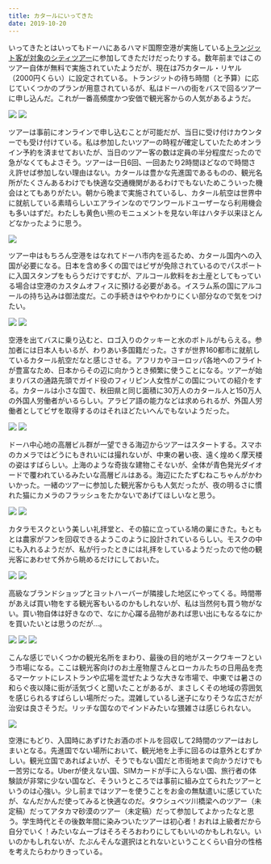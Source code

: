```yaml
---
title: カタールにいってきた
date: 2019-10-20
---
```


いってきたとはいってもドーハにあるハマド国際空港が実施している[トランジット客が対象のシティツアー](https://www.qatarairways.com/ja-jp/offers/doha-city-tour.html)に参加してきただけだったりする。数年前まではこのツアー自体が無料で実施されていたようだが、現在は75カタール・リヤル（2000円くらい）に設定されている。トランジットの待ち時間（と予算）に応じていくつかのプランが用意されているが、私はドーハの街をバスで回るツアーに申し込んだ。これが一番高頻度かつ安価で観光客からの人気があるようだ。

![](https://photos.smugmug.com/photos/i-vnvn7HM/0/6d5c6aee/4K/i-vnvn7HM-4K.jpg)
![](https://photos.smugmug.com/photos/i-FxKCRRw/0/7cae7edd/4K/i-FxKCRRw-4K.jpg)

ツアーは事前にオンラインで申し込むことが可能だが、当日に受け付けカウンターでも受け付けている。私は参加したいツアーの時程が確定していたためオンライン予約を済ませておいたが、当日のツアー客の数は定員の半分程度だったので急がなくてもよさそう。ツアーは一日6回、一回あたり2時間ほどなので時間さえ許せば参加しない理由はない。カタールは豊かな先進国であるものの、観光名所がたくさんあるわけでも快適な交通機関があるわけでもないためこういった機会はとてもありがたい。朝から晩まで実施されているし、カタール航空は世界中に就航している素晴らしいエアラインなのでワンワールドユーザーなら利用機会も多いはずだ。わたしも黄色い熊のモニュメントを見ない年はハタチ以来ほとんどなかったように思う。

![](https://photos.smugmug.com/photos/i-zfNgjhw/1/b4e68922/4K/i-zfNgjhw-4K.jpg)

ツアー中はもちろん空港をはなれてドーハ市内を巡るため、カタール国内への入国が必要になる。日本を含め多くの国ではビザが免除されているのでパスポートに入国スタンプをもらうだけですむが、アルコール飲料をお土産としてもっている場合は空港のカスタムオフィスに預ける必要がある。イスラム系の国にアルコールの持ち込みは御法度だ。この手続きはややわかりにくい部分なので気をつけたい。

![](https://photos.smugmug.com/photos/i-rMpq39q/0/f89b83c0/4K/i-rMpq39q-4K.jpg)
![](https://photos.smugmug.com/photos/i-pVLwxVq/0/cacca1c3/4K/i-pVLwxVq-4K.jpg)

空港を出てバスに乗り込むと、ロゴ入りのクッキーと水のボトルがもらえる。参加者には日本人もいるが、わりあい多国籍だった。さすが世界160都市に就航しているカタール航空だなと感じさせる。アフリカやヨーロッパ各地へのフライトが豊富なため、日本からその辺に向かうとき頻繁に使うことになる。ツアーが始まりバスの通路先頭でガイド役のフィリピン人女性がこの国についての紹介をする。カタールは小さな国で、秋田県と同じ面積に30万人のカタール人と150万人の外国人労働者がいるらしい。アラビア語の能力などは求められるが、外国人労働者としてビザを取得するのはそれほどたいへんでもないようだった。

![](https://photos.smugmug.com/photos/i-FQsFg3N/0/78c8e5dd/X2/i-FQsFg3N-X2.jpg)
![](https://photos.smugmug.com/photos/i-MCtwXvD/0/3544ee8c/X2/i-MCtwXvD-X2.jpg)

ドーハ中心地の高層ビル群が一望できる海辺からツアーはスタートする。スマホのカメラではどうにもきれいには撮れないが、中東の暑い夜、遠く煌めく摩天楼の姿はすばらしい。上海のような奇抜な建物こそないが、全体が青色発光ダイオードで覆われているみたいな高層ビルはある。海辺にたたずむねこちゃんがかわいかった。一緒のツアーに参加した観光客からも人気だったが、夜の明るさに慣れた猫にカメラのフラッシュをたかないであげてほしいなと思う。

![](https://photos.smugmug.com/photos/i-k4zb3MF/0/5bfa64f7/4K/i-k4zb3MF-4K.jpg)
![](https://photos.smugmug.com/photos/i-NxFLPWp/0/b7619fe2/4K/i-NxFLPWp-4K.jpg)

カタラモスクという美しい礼拝堂と、その脇に立っている鳩の巣にきた。もともとは農家がフンを回収できるようこのように設計されているらしい。モスクの中にも入れるようだが、私が行ったときには礼拝をしているようだったので他の観光客にあわせて外から眺めるだけにしておいた。

![](https://photos.smugmug.com/photos/i-VRGrRCD/0/71e578ff/4K/i-VRGrRCD-4K.jpg)
![](https://photos.smugmug.com/photos/i-JjWCmVb/0/cbbc7016/X2/i-JjWCmVb-X2.jpg)

高級なブランドショップとヨットハーバーが隣接した地区にやってくる。時間帯があえば買い物をする観光客もいるのかもしれないが、私は当然何も買う物がない。買い物自体は好きなので、なにか心躍る品物があれば思い出にもなるなにかを買いたいとは思うのだが…。

![](https://photos.smugmug.com/photos/i-4HZXxNf/0/6fb6b995/X2/i-4HZXxNf-X2.jpg)
![](https://photos.smugmug.com/photos/i-7gNKQ3s/0/4e613f6e/X2/i-7gNKQ3s-X2.jpg)
![](https://photos.smugmug.com/photos/i-XQDWKz3/0/511e8830/X2/i-XQDWKz3-X2.jpg)

こんな感じでいくつかの観光名所をまわり、最後の目的地がスークワキーフという市場になる。ここは観光客向けのお土産物屋さんとローカルたちの日用品を売るマーケットにレストランや広場を混ぜたような大きな市場で、中東では暑さの和らぐ夜以降に街が活気づくと聞いたことがあるが、まさしくその地域の雰囲気を感じられるすばらしい場所だった。混雑しているし迷子になりそうな広さだが治安は良さそうだ。リッチな国なのでインドみたいな猥雑さは感じられない。

![](https://photos.smugmug.com/photos/i-ZCdFMmZ/0/2c7389be/X2/i-ZCdFMmZ-X2.jpg)

空港にもどり、入国時にあずけたお酒のボトルを回収して2時間のツアーはおしまいとなる。先進国でない場所において、観光地を上手に回るのは意外とむずかしい。観光立国であればよいが、そうでもない国だと市街地まで向かうだけでも一苦労になる。Uberが使えない国、SIMカードが手に入らない国、旅行者の体験談が非常に少ない国など、そういうところでは事前に組み立てられたツアーというのは心強い。少し前まではツアーを使うことをお金の無駄遣いに感じていたが、なんだかんだ使ってみると快適なのだ。タウシュベツ川橋梁へのツアー（未定稿）だってアタカマ砂漠のツアー（未定稿）だって参加してよかったなと思う。学生時代とその後数年間に染みついたツアーは初心者！おれは上級者だから自分でいく！みたいなムーブはそろそろおわりにしてもいいのかもしれない。いいのかもしれないが、たぶんそんな選択はとれないということくらい自分の性格を考えたらわかりきっている。
